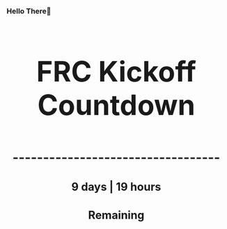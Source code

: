 ### Hello There👋

<!---START-TIMER--->
<h3 align='center' style='font-size: 64px;'>FRC Kickoff Countdown</h3>
<h3 align='center' style='font-size: 30px;'>----------------------------------</h3>
<h3 align='center' style='font-size: 25px;'>9 days | 19 hours</h3>
<h3 align='center' style='font-size: 25px;'>Remaining</h3>
<!---END-TIMER--->
